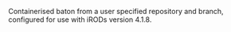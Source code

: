 Containerised baton from a user specified repository and branch, configured for use with iRODs version 4.1.8.
